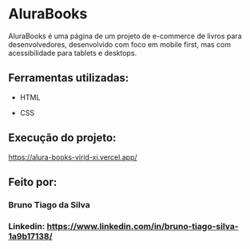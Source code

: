 # AluraBooks

AluraBooks é uma página de um projeto de e-commerce de livros para desenvolvedores, desenvolvido com foco em mobile first, mas com acessibilidade para tablets e desktops.

## Ferramentas utilizadas:

* HTML

* CSS

## Execução do projeto:

https://alura-books-virid-xi.vercel.app/

## Feito por:

### Bruno Tiago da Silva

### Linkedin: https://www.linkedin.com/in/bruno-tiago-silva-1a9b17138/
